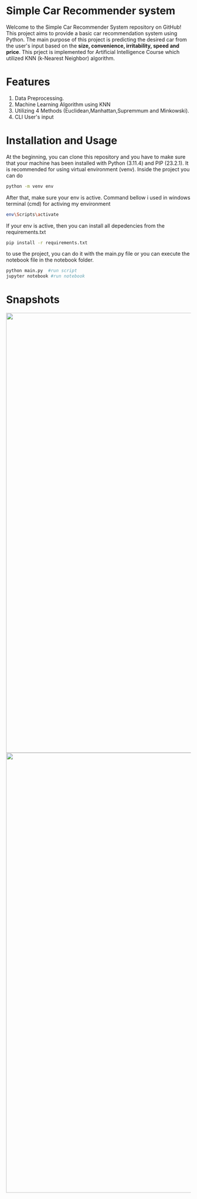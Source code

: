 # Simple Car Recommender system
Welcome to the Simple Car Recommender System repository on GitHub! This project aims to provide a basic car recommendation system using Python. The main purpose of this project is predicting the desired car from the user's input based on the **size, convenience, irritability, speed and price**. This prject is implemented for Artificial Intelligence Course which utilized KNN (k-Nearest Neighbor) algorithm.

# Features
1. Data Preprocessing.
2. Machine Learning Algorithm using KNN
3. Utilizing 4 Methods (Euclidean,Manhattan,Supremmum and Minkowski).
4. CLI User's input

# Installation and Usage
At the beginning, you can clone this repository and you have to make sure that your machine has been installed with Python (3.11.4) and PIP (23.2.1). It is recommended for using virtual environment (venv). Inside the project you can do
```bash
python -m venv env
```
After that, make sure your env is active. Command bellow i used in windows terminal (cmd) for activing my environment
```bash
env\Scripts\activate
```
If your env is active, then you can install all depedencies from the requirements.txt
```bash
pip install -r requirements.txt
```
to use the project, you can do it with the main.py file or you can execute the notebook file in the notebook folder.
``` bash
python main.py  #run script
jupyter notebook #run notebook
```
# Snapshots
<img src = "https://github.com/ismarapw/car-recommender-system/assets/76652264/a281ef85-265d-4640-b603-75ca0e660840" style = "width:1200px">
<img src = "https://github.com/ismarapw/car-recommender-system/assets/76652264/1e12919b-6918-46c1-ba45-5273e46c944e" style = "width:1200px">
